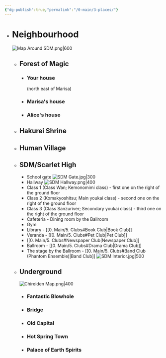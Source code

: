 ```yaml
---
{"dg-publish":true,"permalink":"/0-main/3-places/"}
---
```


- # Neighbourhood
	 ![Map Around SDM.png|600](/img/user/2.%20Images/Map%20Around%20SDM.png)
	- ## Forest of Magic
		- ### Your house
			(north east of Marisa)
		- ### Marisa's house
		- ### Alice's house
	- ## Hakurei Shrine
	- ## Human Village
	- ## **SDM/Scarlet High**
		- School gate
		![SDM Gate.jpg|300](/img/user/2.%20Images/SDM%20Gate.jpg)
		- Hallway
		![SDM Hallway.png|400](/img/user/2.%20Images/SDM%20Hallway.png)
		- Class 1 (Class Wan; Kemonomimi class) - first one on the right of the ground floor
		- Class 2 (Komakyoshitsu; Main youkai class) - second one on the right of the ground floor
		- Class 3 (Class Sanzuriver; Secondary youkai class) - third one on the right of the ground floor
		- Cafeteria - Dining room by the Ballroom
		- Gym
		- Library - [[0. Main/5. Clubs#Book Club\|Book Club]]
		- Veranda - [[0. Main/5. Clubs#Pet Club\|Pet Club]]
		- [[0. Main/5. Clubs#Newspaper Club\|Newspaper Club]]
		- Ballroom - [[0. Main/5. Clubs#Drama Club\|Drama Club]]
		- The stage by the Ballroom - [[0. Main/5. Clubs#Band Club (Phantom Ensemble)\|Band Club]]
		![SDM Interior.jpg|500](/img/user/2.%20Images/SDM%20Interior.jpg)
	- ## Underground
		![Chireiden Map.png|400](/img/user/2.%20Images/Chireiden%20Map.png)
		- ### Fantastic Blowhole
		- ### Bridge
		- ### Old Capital
		- ### Hot Spring Town
		- ### Palace of Earth Spirits